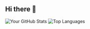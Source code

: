 ## Hi there 👋

<!--
**jnicolow/jnicolow** is a ✨ _special_ ✨ repository because its `README.md` (this file) appears on your GitHub profile.

Here are some ideas to get you started:

- 🔭 I’m currently working on ...
- 🌱 I’m currently learning ...
- 👯 I’m looking to collaborate on ...
- 🤔 I’m looking for help with ...
- 💬 Ask me about ...
- 📫 How to reach me: ...
- 😄 Pronouns: ...
- ⚡ Fun fact: ...
-->

![Your GitHub Stats](https://github-readme-stats.vercel.app/api?username=jnicolow&show_icons=true&theme=tokyonight)
![Top Languages](https://github-readme-stats.vercel.app/api/top-langs/?username=jnicolow&layout=compact&theme=radical)

